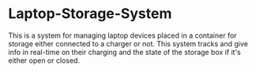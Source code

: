 # Laptop-Storage-System
 This is a system for managing laptop devices placed in a container for storage either connected to a charger or not. This system tracks and give info in real-time on their charging and the state of the storage box if it's either open or closed. 
